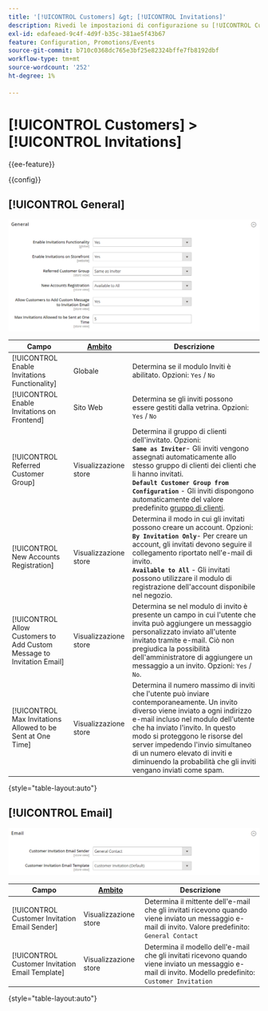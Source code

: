 ```yaml
---
title: '[!UICONTROL Customers] &gt; [!UICONTROL Invitations]'
description: Rivedi le impostazioni di configurazione su [!UICONTROL Customers] &gt; [!UICONTROL Invitations] pagina dell’amministratore di Commerce.
exl-id: edafeaed-9c4f-4d9f-b35c-381ae5f43b67
feature: Configuration, Promotions/Events
source-git-commit: b710c0368dc765e3bf25e82324bffe7fb8192dbf
workflow-type: tm+mt
source-wordcount: '252'
ht-degree: 1%

---
```


# [!UICONTROL Customers] > [!UICONTROL Invitations]

{{ee-feature}}

{{config}}

## [!UICONTROL General]

![Generale](./assets/invitations-general.png)<!-- zoom -->

<!-- [General](https://docs.magento.com/user-guide/marketing/invitations-configure.html) -->

| Campo | [Ambito](../../getting-started/websites-stores-views.md#scope-settings) | Descrizione |
|--- |--- |--- |
| [!UICONTROL Enable Invitations Functionality] | Globale | Determina se il modulo Inviti è abilitato. Opzioni: `Yes` / `No` |
| [!UICONTROL Enable Invitations on Frontend] | Sito Web | Determina se gli inviti possono essere gestiti dalla vetrina. Opzioni: `Yes` / `No` |
| [!UICONTROL Referred Customer Group] | Visualizzazione store | Determina il gruppo di clienti dell&#39;invitato. Opzioni: <br/>**`Same as Inviter`**- Gli inviti vengono assegnati automaticamente allo stesso gruppo di clienti dei clienti che li hanno invitati.<br/>**`Default Customer Group from Configuration`** - Gli inviti dispongono automaticamente del valore predefinito [gruppo di clienti](../../customers/customer-groups.md). |
| [!UICONTROL New Accounts Registration] | Visualizzazione store | Determina il modo in cui gli invitati possono creare un account. Opzioni: <br/>**`By Invitation Only`**- Per creare un account, gli invitati devono seguire il collegamento riportato nell&#39;e-mail di invito.<br/>**`Available to All`** - Gli invitati possono utilizzare il modulo di registrazione dell&#39;account disponibile nel negozio. |
| [!UICONTROL Allow Customers to Add Custom Message to Invitation Email] | Visualizzazione store | Determina se nel modulo di invito è presente un campo in cui l&#39;utente che invita può aggiungere un messaggio personalizzato inviato all&#39;utente invitato tramite e-mail. Ciò non pregiudica la possibilità dell&#39;amministratore di aggiungere un messaggio a un invito. Opzioni: `Yes` / `No`. |
| [!UICONTROL Max Invitations Allowed to be Sent at One Time] | Visualizzazione store | Determina il numero massimo di inviti che l&#39;utente può inviare contemporaneamente. Un invito diverso viene inviato a ogni indirizzo e-mail incluso nel modulo dell&#39;utente che ha inviato l&#39;invito. In questo modo si proteggono le risorse del server impedendo l&#39;invio simultaneo di un numero elevato di inviti e diminuendo la probabilità che gli inviti vengano inviati come spam. |

{style="table-layout:auto"}

## [!UICONTROL Email]

![E-mail](./assets/invitations-email.png)<!-- zoom -->

<!-- [Email](https://docs.magento.com/user-guide/marketing/invitations-configure.html) -->

| Campo | [Ambito](../../getting-started/websites-stores-views.md#scope-settings) | Descrizione |
|--- |--- |--- |
| [!UICONTROL Customer Invitation Email Sender] | Visualizzazione store | Determina il mittente dell&#39;e-mail che gli invitati ricevono quando viene inviato un messaggio e-mail di invito. Valore predefinito: `General Contact` |
| [!UICONTROL Customer Invitation Email Template] | Visualizzazione store | Determina il modello dell&#39;e-mail che gli invitati ricevono quando viene inviato un messaggio e-mail di invito. Modello predefinito: `Customer Invitation` |

{style="table-layout:auto"}
